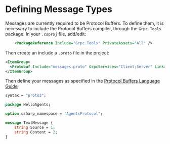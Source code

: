 # Defining Message Types

Messages are currently required to be Protocol Buffers. To define them, it is necessary to include the Protocol Buffers compiler, through the `Grpc.Tools` package. In your `.csproj` file, add/edit:

```xml
    <PackageReference Include="Grpc.Tools" PrivateAssets="All" />
```

Then create an include a `.proto` file in the project:

```xml
<ItemGroup>
  <Protobuf Include="messages.proto" GrpcServices="Client;Server" Link="messages.proto" />
</ItemGroup>
```

Then define your messages as specified in the [Protocol Buffers Language Guide](https://protobuf.dev/programming-guides/proto3/)

```proto
syntax = "proto3";

package HelloAgents;

option csharp_namespace = "AgentsProtocol";

message TextMessage {
    string Source = 1;
    string Content = 2;
}
```